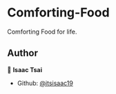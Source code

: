 # Comforting-Food
Comforting Food for life.

## Author

👤   **Isaac Tsai**

- Github: [@itsisaac19](https://github.com/itsisaac19)

